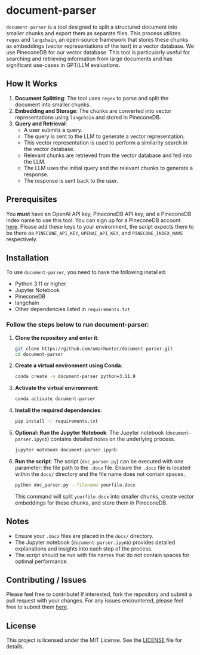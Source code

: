 
# document-parser

`document-parser` is a tool designed to split a structured document into smaller chunks and export them as separate files. This process utilizes `regex` and `langchain`, an open-source framework that stores these chunks as embeddings (vector representations of the text) in a vector database. We use PineconeDB for our vector database. This tool is particularly useful for searching and retrieving information from large documents and has significant use-cases in GPT/LLM evaluations.

## How It Works

1. **Document Splitting**: The tool uses `regex` to parse and split the document into smaller chunks.
2. **Embedding and Storage**: The chunks are converted into vector representations using `langchain` and stored in PineconeDB.
3. **Query and Retrieval**:
    - A user submits a query.
    - The query is sent to the LLM to generate a vector representation.
    - This vector representation is used to perform a similarity search in the vector database.
    - Relevant chunks are retrieved from the vector database and fed into the LLM.
    - The LLM uses the initial query and the relevant chunks to generate a response.
    - The response is sent back to the user.


## Prerequisites
You **must** have an OpenAI API key, PineconeDB API key, and a PineconeDB index name to use this tool. You can sign up for a PineconeDB account [here](https://www.pinecone.io/). Please add these keys to your environment, the script expects them to be there as `PINECONE_API_KEY`, `OPENAI_API_KEY`, and `PINECONE_INDEX_NAME` respectively.

## Installation

To use `document-parser`, you need to have the following installed:

- Python 3.11 or higher
- Jupyter Notebook
- PineconeDB
- langchain
- Other dependencies listed in `requirements.txt`

### Follow the steps below to run document-parser:
1. **Clone the repository and enter it**:
    ```bash
    git clone https://github.com/umarhunter/document-parser.git
    cd document-parser
    ```

2. **Create a virtual environment using Conda**:
    ```bash
    conda create -n document-parser python=3.11.9
    ```
   
3. **Activate the virtual environment**:
    ```bash
   conda activate document-parser
    ```
   
4. **Install the required dependencies**:
    ```bash
    pip install -r requirements.txt
    ```

5.  **Optional: Run the Jupyter Notebook**:
    The Jupyter notebook (`document-parser.ipynb`) contains detailed notes on the underlying process.
    ```bash
    jupyter notebook document-parser.ipynb
    ```

4. **Run the script**:
    The script (`doc_parser.py`) can be executed with one parameter: the file path to the `.docx` file. Ensure the `.docx` file is located within the `docs/` directory and the file name does not contain spaces.
    ```bash
    python doc_parser.py --filename yourfile.docx
    ```
    This command will split `yourfile.docx` into smaller chunks, create vector embeddings for these chunks, and store them in PineconeDB.

## Notes

- Ensure your `.docx` files are placed in the `docs/` directory.
- The Jupyter notebook (`document-parser.ipynb`) provides detailed explanations and insights into each step of the process.
- The script should be run with file names that do not contain spaces for optimal performance.

## Contributing / Issues

Please feel free to contribute! If interested, fork the repository and submit a pull request with your changes. For any issues encountered, please feel free to submit them [here](https://github.com/umarhunter/document-parser/issues).


## License

This project is licensed under the MIT License. See the [LICENSE](LICENSE) file for details.
